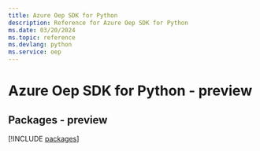 ```yaml
---
title: Azure Oep SDK for Python
description: Reference for Azure Oep SDK for Python
ms.date: 03/20/2024
ms.topic: reference
ms.devlang: python
ms.service: oep
---
```

# Azure Oep SDK for Python - preview
## Packages - preview
[!INCLUDE [packages](oep-index.md)]